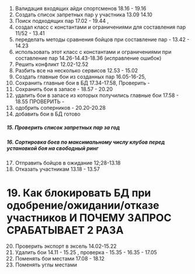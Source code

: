 1. Валидация входящих айди спортсменов 18.16 - 19.16
2. Создать список запретных пар у участника  13.09 14.10
3. Поиск подходящих пар 17.02 - 19.44 , 
4. создал класс с константами и ограничениями для составления пар 11/52 - 13.41
5. переделать методы сравнения бойцов при составление пар - 13.42 - 14.23
6. использовать этот класс с константами и ограничениями при составление пар 14.26-14.43-18.36 (исправление ошибок)
7. Решить конфликт 12.02-12.52
8. Разбить все на несколько сервисов 12.53 - 15.02
9. Создать главные бои из созданных пар 16.05-16-25, 
10.  Сохранить главные бои в БД 17.34-17.58,  Проверить - 
11. Сохранить бои в запасе - 18.57 - 20.20
12. удалить бои в запасе из которых получились главные бои 17.58 - 18.55 ПРОВЕРИТЬ -
13. одобрить соперников - 20.20-20.28
14. добавить бои в БД готово
##### 15. **Проверить список запретных пар за год**

##### 16. Сортировка боев по максимальному числу клубов перед установкой боя на свободный ринг

17.  Отправить бойцов в ожидание 12;28-13.18
18. Отказать участникам 13.18 - 13.57
# 19.  Как блокировать БД при одобрение/ожидании/отказе участников И ПОЧЕМУ ЗАПРОС СРАБАТЫВАЕТ 2 РАЗА
20. Проверить экспорт в эксель 14.02-15.22
21. Удалить бои 14.11 - 15.25 , проверка - 15.35 - 16.35 - 17.05
22. Поменять бои местами 17.08 - 18.12
23.  Поменять углы местами